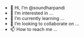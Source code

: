 - 👋 Hi, I’m @soundharpandi
- 👀 I’m interested in ...
- 🌱 I’m currently learning ...
- 💞️ I’m looking to collaborate on ...
- 📫 How to reach me ...

<!---
soundharpandi/soundharpandi is a ✨ special ✨ repository because its `README.md` (this file) appears on your GitHub profile.
You can click the Preview link to take a look at your changes.
--->
